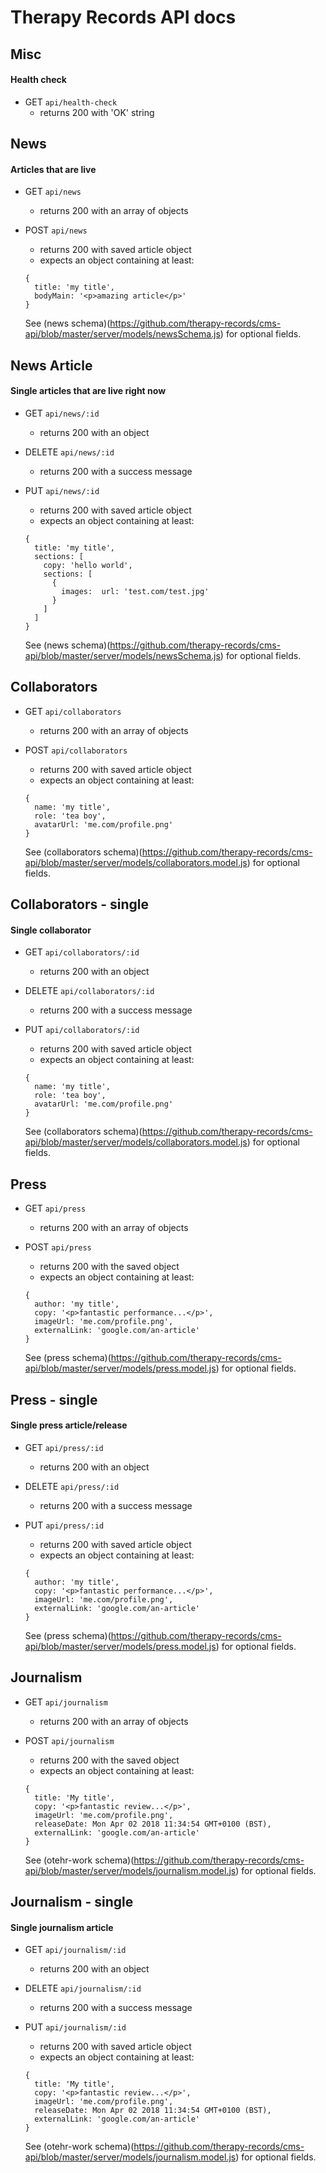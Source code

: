 # Therapy Records API docs


## Misc
#### Health check
- GET `api/health-check`
  - returns 200 with 'OK' string
  
## News
#### Articles that are live
- GET `api/news`
  - returns 200 with an array of objects

- POST `api/news`
  - returns 200 with saved article object
  - expects an object containing at least:
  ```
  {
    title: 'my title',
    bodyMain: '<p>amazing article</p>'
  }
  ```

  See (news schema)(https://github.com/therapy-records/cms-api/blob/master/server/models/newsSchema.js) for optional fields.


## News Article
#### Single articles that are live right now
- GET `api/news/:id`
  - returns 200 with an object

- DELETE `api/news/:id`
  - returns 200 with a success message

- PUT `api/news/:id`
  - returns 200 with saved article object
  - expects an object containing at least:
  ```
  {
    title: 'my title',
    sections: [
      copy: 'hello world',
      sections: [
        {
          images:  url: 'test.com/test.jpg'
        }
      ]
    ]
  }
  ```
  See (news schema)(https://github.com/therapy-records/cms-api/blob/master/server/models/newsSchema.js) for optional fields.


## Collaborators
- GET `api/collaborators`
  - returns 200 with an array of objects

- POST `api/collaborators`
  - returns 200 with saved article object
  - expects an object containing at least:
  ```
  {
    name: 'my title',
    role: 'tea boy',
    avatarUrl: 'me.com/profile.png'
  }
  ```

  See (collaborators schema)(https://github.com/therapy-records/cms-api/blob/master/server/models/collaborators.model.js) for optional fields.


## Collaborators - single
#### Single collaborator
- GET `api/collaborators/:id`
  - returns 200 with an object

- DELETE `api/collaborators/:id`
  - returns 200 with a success message

- PUT `api/collaborators/:id`
  - returns 200 with saved article object
  - expects an object containing at least:
  ```
  {
    name: 'my title',
    role: 'tea boy',
    avatarUrl: 'me.com/profile.png'
  }
  ```
  See (collaborators schema)(https://github.com/therapy-records/cms-api/blob/master/server/models/collaborators.model.js) for optional fields.


## Press
- GET `api/press`
  - returns 200 with an array of objects

- POST `api/press`
  - returns 200 with the saved object
  - expects an object containing at least:
  ```
  {
    author: 'my title',
    copy: '<p>fantastic performance...</p>',
    imageUrl: 'me.com/profile.png',
    externalLink: 'google.com/an-article'
  }
  ```

  See (press schema)(https://github.com/therapy-records/cms-api/blob/master/server/models/press.model.js) for optional fields.


## Press - single
#### Single press article/release
- GET `api/press/:id`
  - returns 200 with an object

- DELETE `api/press/:id`
  - returns 200 with a success message

- PUT `api/press/:id`
  - returns 200 with saved article object
  - expects an object containing at least:
  ```
  {
    author: 'my title',
    copy: '<p>fantastic performance...</p>',
    imageUrl: 'me.com/profile.png',
    externalLink: 'google.com/an-article'
  }
  ```
  See (press schema)(https://github.com/therapy-records/cms-api/blob/master/server/models/press.model.js) for optional fields.


## Journalism
- GET `api/journalism`
  - returns 200 with an array of objects

- POST `api/journalism`
  - returns 200 with the saved object
  - expects an object containing at least:
  ```
  {
    title: 'My title',
    copy: '<p>fantastic review...</p>',
    imageUrl: 'me.com/profile.png',
    releaseDate: Mon Apr 02 2018 11:34:54 GMT+0100 (BST),
    externalLink: 'google.com/an-article'
  }
  ```

  See (otehr-work schema)(https://github.com/therapy-records/cms-api/blob/master/server/models/journalism.model.js) for optional fields.


## Journalism - single
#### Single journalism article
- GET `api/journalism/:id`
  - returns 200 with an object

- DELETE `api/journalism/:id`
  - returns 200 with a success message

- PUT `api/journalism/:id`
  - returns 200 with saved article object
  - expects an object containing at least:
  ```
  {
    title: 'My title',
    copy: '<p>fantastic review...</p>',
    imageUrl: 'me.com/profile.png',
    releaseDate: Mon Apr 02 2018 11:34:54 GMT+0100 (BST),
    externalLink: 'google.com/an-article'
  }
  ```
  See (otehr-work schema)(https://github.com/therapy-records/cms-api/blob/master/server/models/journalism.model.js) for optional fields.

